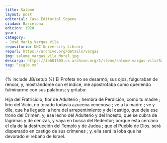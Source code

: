```yaml
---
title: Salomé
layout: post
editorial: Casa Editorial Sopena
ciudad: Barcelona
edicion: 1920
year: 
category:
- José María Vargas Vila
repositorio: UNC University Library
repurl: https://archive.org/details/vargas 
img: salome_vargas_vila_Morel.jpg
descarga: https://ia601503.us.archive.org/1/items/salome-vargas-vila/Salom%C3%A9%20-%20Vargas%20Vila.pdf
tag: “siglo xx”
---
```

{% include JB/setup %}
El Profeta no se desarmó, sus ojos, fulguraban de rencor, y, mostrándome con el índice, me apostrofaba como queriendo fulminarme con sus palabras; y gritaba:
 
Hija del Fratricidio, flor de Adulterio ; hembra de Perdición, como tu madre ; lirio del Vicio, no tocado todavía azucena venenosa ; ve a tu madre ; ve y dile, que ha llegado la hora del arrepentimiento y del castigo, que deje ese trono del Crimen, y, ese lecho del Adulterio y del Incesto, que se cubra de lágrimas y de cenizas, y vaya en busca del Redentor; porque está cercano el día de la destrucción del Templo y de Judea ; que el Pueblo de Dios, será dispersado en castigo de sus crímenes ; y, ella será la loba que ha devorado el rebaño de Israel.
